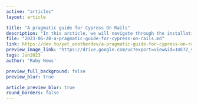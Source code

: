 ```yaml
---
active: "articles"
layout: article

title: "A pragmatic guide for Cypress On Rails"
description: "In this arcticle, we will navigate through the installation and the basics of the uses of Cypress On Rails."
file: "2023-06-28-a-pragmatic-guide-for-cypress-on-rails.md"
link: https://dev.to/yet_anotherdev/a-pragmatic-guide-for-cypress-on-rails-4l72
preview_image_link: "https://drive.google.com/uc?export=view&id=1UE7Z_vqt8y95PYXf9eTH08RzXWl5wZDx"
tags: Jun2023
author: 'Ruby News'

preview_full_background: false
preview_blur: true

article_preview_blur: true
round_borders: false
---
```

